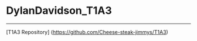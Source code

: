 # DylanDavidson_T1A3  
___________________________________  
[T1A3 Repository] (https://github.com/Cheese-steak-jimmys/T1A3)